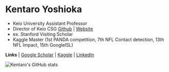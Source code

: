 # Kentaro Yoshioka

- Keio University Assistant Professor
- Director of Keio CSG [Github](https://github.com/Keio-CSG) | [Website](https://sites.google.com/keio.jp/keio-csg/)
- ex. Stanford Visiting Scholar
- Kaggle Master (1st PANDA competition, 7th NFL Contact detection, 13th NFL Impact, 15th GoogleISL)

**Links** 
| [Google Scholar](https://scholar.google.co.jp/citations?user=jSxIrBEAAAAJ&hl=en)
| [Kaggle](https://www.kaggle.com/kyoshioka47) 
| [LinkedIn](https://www.linkedin.com/in/kyoshioka47/) 

![Kentaro's GitHub stats](https://github-readme-stats.vercel.app/api?username=kentaroy47&show_icons=true&theme=radical)
